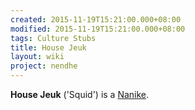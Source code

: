 ```yaml
---
created: 2015-11-19T15:21:00.000+08:00
modified: 2015-11-19T15:21:00.000+08:00
tags: Culture Stubs
title: House Jeuk
layout: wiki
project: nendhe
---
```


**House Jeuk** ('Squid') is a [Nanike](/content/kyahida_wiki/wiki/Nanike).
